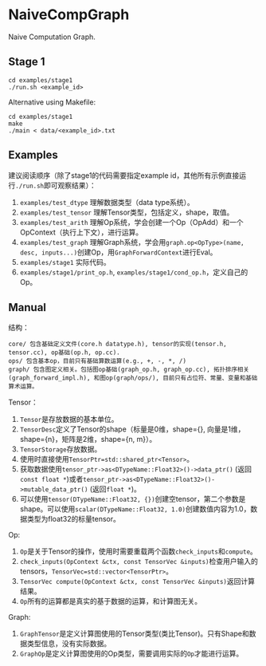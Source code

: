 # NaiveCompGraph
Naive Computation Graph.

## Stage 1
```
cd examples/stage1
./run.sh <example_id>
```

Alternative using Makefile:
```
cd examples/stage1
make
./main < data/<example_id>.txt
```

## Examples
建议阅读顺序（除了stage1的代码需要指定example id，其他所有示例直接运行`./run.sh`即可观察结果）：

1. `examples/test_dtype` 理解数据类型（data type系统）。
2. `examples/test_tensor` 理解Tensor类型，包括定义，shape，取值。
3. `examples/test_arith` 理解Op系统，学会创建一个Op（OpAdd）和一个OpContext（执行上下文），进行运算。
4. `examples/test_graph` 理解Graph系统，学会用`graph.op<OpType>(name, desc, inputs...)`创建Op，用`GraphForwardContext`进行Eval。
5. `examples/stage1` 实际代码。
6. `examples/stage1/print_op.h`, `examples/stage1/cond_op.h`，定义自己的Op。

## Manual

结构：
```
core/ 包含基础定义文件(core.h datatype.h), tensor的实现(tensor.h, tensor.cc), op基础(op.h, op.cc).
ops/ 包含基本op，目前只有基础算数运算(e.g., +, -, *, /)
graph/ 包含图定义相关。包括图op基础(graph_op.h, graph_op.cc), 拓扑排序相关(graph_forward_impl.h), 和图op(graph/ops/), 目前只有占位符、常量、变量和基础算术运算。
```

Tensor：

1. `Tensor`是存放数据的基本单位。
2. `TensorDesc`定义了Tensor的shape（标量是0维，shape={}, 向量是1维，shape={n}，矩阵是2维，shape={n, m}）。
3. `TensorStorage`存放数据。
4. 使用时直接使用`TensorPtr=std::shared_ptr<Tensor>`。
5. 获取数据使用`tensor_ptr->as<DTypeName::Float32>()->data_ptr()` (返回`const float *`)或者`tensor_ptr->as<DTypeName::Float32>()->mutable_data_ptr()` (返回`float *`)。
6. 可以使用`tensor(DTypeName::Float32, {})`创建空tensor，第二个参数是shape。可以使用`scalar(DTypeName::Float32, 1.0)`创建数值内容为1.0，数据类型为float32的标量tensor。

Op:

1. `Op`是关于Tensor的操作，使用时需要重载两个函数`check_inputs`和`compute`。
2. `check_inputs(OpContext &ctx, const TensorVec &inputs)`检查用户输入的tensors，`TensorVec=std::vector<TensorPtr>`。
3. `TensorVec compute(OpContext &ctx, const TensorVec &inputs)`返回计算结果。
4. `Op`所有的运算都是真实的基于数据的运算，和计算图无关。

Graph:
1. `GraphTensor`是定义计算图使用的Tensor类型(类比Tensor)。只有Shape和数据类型信息，没有实际数据。
2. `GraphOp`是定义计算图使用的Op类型，需要调用实际的`Op`才能进行运算。

